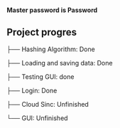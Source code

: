 #### Master password is Password


## Project progres
├── Hashing Algorithm: Done

├── Loading and saving data: Done

├── Testing GUI: done

├── Login: Done

├── Cloud Sinc: Unfinished

└── GUI: Unfinished
